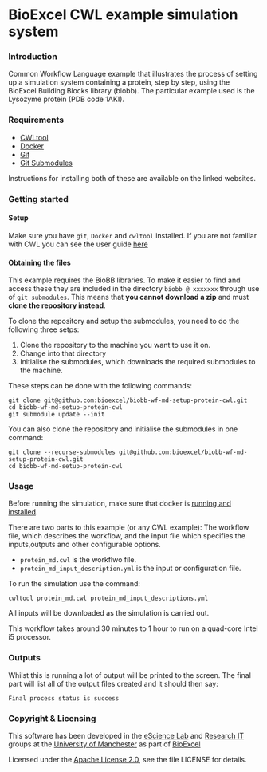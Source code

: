 # BioExcel CWL example simulation system

### Introduction
Common Workflow Language example that illustrates the process of setting up a
simulation system containing a protein, step by step, using the BioExcel
Building Blocks library (biobb). The particular example used is the Lysozyme
protein (PDB code 1AKI).


### Requirements

* [CWLtool](https://github.com/common-workflow-language/cwltool) 
* [Docker](https://www.docker.com/)
* [Git](https://git-scm.com/)
* [Git Submodules](https://git-scm.com/book/en/v2/Git-Tools-Submodules)

Instructions for installing both of these are available on the linked websites.

### Getting started

#### Setup

Make sure you have `git`, `Docker` and `cwltool` installed. If you are not familiar with CWL you can see the user guide [here](https://www.commonwl.org/user_guide/)

#### Obtaining the files

This example requires the BioBB libraries. To make it easier to find and access these
they are included in the directory `biobb @ xxxxxxx` through use of `git submodules`.
This means that **you cannot download a zip** and must **clone the repository instead**.

To clone the repository and setup the submodules, you need to do the following three setps:

1. Clone the repository to the machine you want to use it on.
2. Change into that directory
2. Initialise the submodules, which downloads the required submodules to the machine.

These steps can be done with the following commands:

```
git clone git@github.com:bioexcel/biobb-wf-md-setup-protein-cwl.git
cd biobb-wf-md-setup-protein-cwl
git submodule update --init
```

You can also clone the repository and initialise the submodules in one command:

```
git clone --recurse-submodules git@github.com:bioexcel/biobb-wf-md-setup-protein-cwl.git
cd biobb-wf-md-setup-protein-cwl
```

### Usage

Before running the simulation, make sure that docker is [running and installed](https://docs.docker.com/engine/install/). 

There are two parts to this example (or any CWL example): The workflow file, which describes the workflow, and the input file which specifies the inputs,outputs and other configurable options.

* `protein_md.cwl` is the workflwo file.
* `protein_md_input_description.yml` is the input or configuration file.


To run the simulation use the command:

```
cwltool protein_md.cwl protein_md_input_descriptions.yml
```

All inputs will be downloaded as the simulation is carried out.

This workflow takes around 30 minutes to 1 hour to run on a quad-core Intel i5 processor.

### Outputs

Whilst this is running a lot of output will be printed to the screen.  The final part will list all of the output files created and it should then say:

```
Final process status is success
```


### Copyright & Licensing
This software has been developed in the [eScience Lab](https://esciencelab.org.uk/) and [Research IT](https://esciencelab.org.uk/) groups at the [University of Manchester](https://www.manchester.ac.uk/) as part of [BioExcel](https://bioexcel.ebi.ac.uk/)

Licensed under the [Apache License 2.0](https://www.apache.org/licenses/LICENSE-2.0), see the file LICENSE for details.
